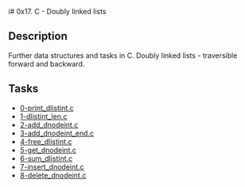 i# 0x17. C - Doubly linked lists

## Description
Further data structures and tasks in C.
Doubly linked lists - traversible forward and backward.

## Tasks
* [0-print_dlistint.c](0-print_dlistint.c)
* [1-dlistint_len.c](1-dlistint_len.c)
* [2-add_dnodeint.c](2-add_dnodeint.c)
* [3-add_dnodeint_end.c](3-add_dnodeint_end.c)
* [4-free_dlistint.c](4-free_dlistint.c)
* [5-get_dnodeint.c](5-get_dnodeint.c)
* [6-sum_dlistint.c](6-sum_dlistint.c)
* [7-insert_dnodeint.c](7-insert_dnodeint.c)
* [8-delete_dnodeint.c](8-delete_dnodeint.c)
